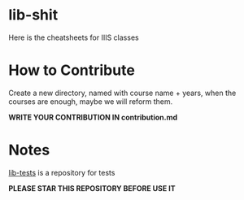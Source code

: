 # lib-shit

Here is the cheatsheets for IIIS classes

# How to Contribute

Create a new directory, named with course name + years, when the courses are enough, maybe we will reform them.

**WRITE YOUR CONTRIBUTION IN contribution.md**

# Notes

[lib-tests](https://github.com/ContributorSiri/lib-tests) is a repository for tests

**PLEASE STAR THIS REPOSITORY BEFORE USE IT**
